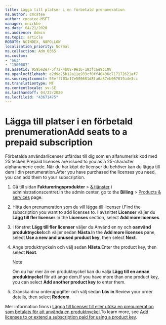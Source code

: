 ```yaml
---
title: Lägga till platser i en förbetald prenumeration
ms.author: cmcatee
author: cmcatee-MSFT
manager: mnirkhe
ms.date: 04/21/2020
ms.audience: Admin
ms.topic: article
ROBOTS: NOINDEX, NOFOLLOW
localization_priority: Normal
ms.collection: Adm_O365
ms.custom:
- "663"
- "1500007"
ms.assetid: 9595e2e7-5f72-4b08-9e16-183fc6e9c108
ms.openlocfilehash: e2d9c25b12a11e933cf0ff40436c717172621af7
ms.sourcegitcommit: 55eff703a17e500681d8fa6a87eb067019ade3cc
ms.translationtype: MT
ms.contentlocale: sv-SE
ms.lasthandoff: 04/22/2020
ms.locfileid: "43671475"
---
```

# <a name="add-seats-to-a-prepaid-subscription"></a><span data-ttu-id="9b760-102">Lägga till platser i en förbetald prenumeration</span><span class="sxs-lookup"><span data-stu-id="9b760-102">Add seats to a prepaid subscription</span></span>

<span data-ttu-id="9b760-103">Förbetalda användarlicenser utfärdas till dig som en alfanumerisk kod med 25 tecken.</span><span class="sxs-lookup"><span data-stu-id="9b760-103">Prepaid licenses are issued to you as a 25-character alphanumeric code.</span></span> <span data-ttu-id="9b760-104">När du har köpt de licenser du behöver kan du lägga till dem i din prenumeration.</span><span class="sxs-lookup"><span data-stu-id="9b760-104">After you have purchased the licenses you need, you can add them to your subscription.</span></span> 

1. <span data-ttu-id="9b760-105">Gå till sidan **Faktureringsprodukter** > [& tjänster](https://go.microsoft.com/fwlink/p/?linkid=842054) i administrationscentret.</span><span class="sxs-lookup"><span data-stu-id="9b760-105">In the admin center, go to the **Billing** > [Products & services](https://go.microsoft.com/fwlink/p/?linkid=842054) page.</span></span>

2. <span data-ttu-id="9b760-106">Hitta den prenumeration som du vill lägga till licenser i.</span><span class="sxs-lookup"><span data-stu-id="9b760-106">Find the subscription you want to add licenses to.</span></span> <span data-ttu-id="9b760-107">I avsnittet **Licenser** väljer du **Lägg till fler licenser**.</span><span class="sxs-lookup"><span data-stu-id="9b760-107">In the **Licenses** section, select **Add more licenses**.</span></span>

3. <span data-ttu-id="9b760-108">I fönstret **Lägg till fler licenser** väljer du Använd en ny och **oanvänd produktnyckel**och väljer sedan **Nästa**.</span><span class="sxs-lookup"><span data-stu-id="9b760-108">In the **Add more licenses** pane, select **Use a new and unused product key**, then select **Next**.</span></span>

4. <span data-ttu-id="9b760-109">Ange produktnyckeln och välj sedan **Nästa**.</span><span class="sxs-lookup"><span data-stu-id="9b760-109">Enter the product key, then select **Next**.</span></span>

    > [!NOTE]
    > <span data-ttu-id="9b760-110">Om du har mer än en produktnyckel kan du välja **Lägg till en annan produktnyckel** för att ange dem.</span><span class="sxs-lookup"><span data-stu-id="9b760-110">If you have more than one product key, you can select **Add another product key** to enter them.</span></span>

5. <span data-ttu-id="9b760-111">Granska dina orderuppgifter och välj sedan **Lös in**.</span><span class="sxs-lookup"><span data-stu-id="9b760-111">Review your order details, then select **Redeem**.</span></span>

<span data-ttu-id="9b760-112">Mer information finns i [Lägga till licenser till eller utöka en prenumeration som betalats för att använda en produktnyckel](https://docs.microsoft.com/office365/admin/misc/add-licenses-using-product-key).</span><span class="sxs-lookup"><span data-stu-id="9b760-112">To learn more, see [Add licenses to or extend a subscription paid for using a product key](https://docs.microsoft.com/office365/admin/misc/add-licenses-using-product-key).</span></span>